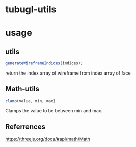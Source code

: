 # tubugl-utils

# usage

## utils

```js
generateWireframeIndices(indices);
```

return the index array of wireframe from index array of face

## Math-utils


```js
clamp(value, min, max) 

```

Clamps the value to be between min and max.

## Referrences

https://threejs.org/docs/#api/math/Math